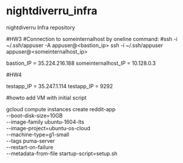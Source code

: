# nightdiverru_infra
nightdiverru Infra repository

#HW3
#Connection to someinternalhost by oneline command:
#ssh -i ~/.ssh/appuser -A appuser@<bastion_ip> ssh -i ~/.ssh/appuser appuser@<someinternalhost_ip>

bastion_IP = 35.224.216.188
someinternalhost_IP = 10.128.0.3

#HW4

testapp_IP = 35.247.1.114
testapp_IP = 9292

#howto add VM with initial script

gcloud compute instances create reddit-app\
  --boot-disk-size=10GB \
  --image-family ubuntu-1604-lts \
  --image-project=ubuntu-os-cloud \
  --machine-type=g1-small \
  --tags puma-server \
  --restart-on-failure \
  --metadata-from-file startup-script=setup.sh
